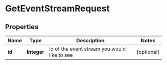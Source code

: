 

# GetEventStreamRequest


## Properties

| Name | Type | Description | Notes |
|------------ | ------------- | ------------- | -------------|
|**id** | **Integer** | Id of the event stream you would like to see |  [optional] |



